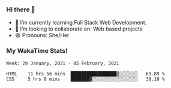 ### Hi there 👋

- 🌱 I’m currently learning Full Stack Web Development.
- 👯 I’m looking to collaborate on: Web based projects
- 😄 Pronouns: She/Her

### My WakaTime Stats!

<!--START_SECTION:waka-->
```text
Week: 29 January, 2021 - 05 February, 2021

HTML    11 hrs 56 mins  █████████████████▒░░░░░░░   69.89 % 
CSS     5 hrs 8 mins    ███████▓░░░░░░░░░░░░░░░░░   30.10 % 
```
<!--END_SECTION:waka-->
